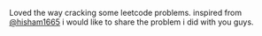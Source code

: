 Loved the way cracking some leetcode problems. inspired from [@hisham1665](https://github.com/hisham1665) i would like to share the problem i did with you guys.